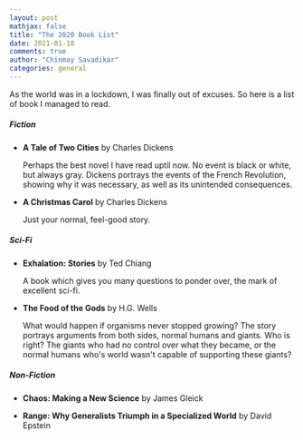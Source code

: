 ```yaml
---
layout: post
mathjax: false
title: "The 2020 Book List"
date: 2021-01-10
comments: true
author: "Chinmay Savadikar"
categories: general
---
```


As the world was in a lockdown, I was finally out of excuses. So here is a list of book I managed to read.

##### Fiction
- **A Tale of Two Cities** by Charles Dickens
  
  Perhaps the best novel I have read uptil now. No event is black or white, but always gray. Dickens portrays the events of the French Revolution, showing why it was necessary, as well as its unintended consequences.
- **A Christmas Carol** by Charles Dickens
  
  Just your normal, feel-good story.

##### Sci-Fi
- **Exhalation: Stories** by Ted Chiang
  
  A book which gives you many questions to ponder over, the mark of excellent sci-fi.
- **The Food of the Gods** by H.G. Wells

  What would happen if organisms never stopped growing? The story portrays arguments from both sides, normal humans and giants. Who is right? The giants who had no control over what they became, or the normal humans who's world wasn't capable of supporting these giants?

##### Non-Fiction
- **Chaos: Making a New Science** by James Gleick

- **Range: Why Generalists Triumph in a Specialized World** by David Epstein